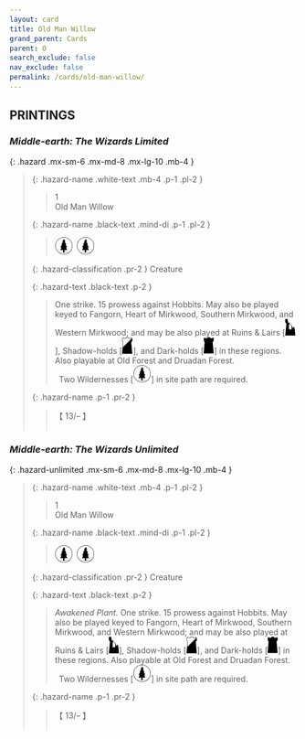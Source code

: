 ```yaml
---
layout: card
title: Old Man Willow
grand_parent: Cards
parent: O
search_exclude: false
nav_exclude: false
permalink: /cards/old-man-willow/
---
```


## PRINTINGS


### _Middle-earth: The Wizards Limited_

{: .hazard .mx-sm-6 .mx-md-8 .mx-lg-10 .mb-4 }
> {: .hazard-name .white-text .mb-4 .p-1 .pl-2 }
> > <div class="hazard-mp">1</div>
> > <div class="card-name">Old Man Willow</div>
>
> {: .hazard-name .black-text .mind-di .p-1 .pl-2 }
> > ![](/assets/images/wilderness.svg)&ensp;![](/assets/images/wilderness.svg)
>
> {: .hazard-classification .pr-2 }
> Creature
>
> {: .hazard-text .black-text .p-2 }
> > One strike. 15 prowess against Hobbits. May also be played keyed to Fangorn, Heart of Mirkwood, Southern Mirkwood, and Western Mirkwood; and may be also played at Ruins & Lairs \[![](/assets/images/ruinlair.svg)], Shadow-holds \[![](/assets/images/shadow-hold.svg)], and Dark-holds \[![](/assets/images/dark-hold.svg)] in these regions. Also playable at Old Forest and Druadan Forest. <br>&ensp;Two Wildernesses \[![](/assets/images/wilderness.svg)] in site path are required. 
>
> {: .hazard-name .p-1 .pr-2 }
> > <div class="card-shield">【 13/&ndash; 】</div>
> > <div class="card-corruption">&nbsp;</div>

### _Middle-earth: The Wizards Unlimited_

{: .hazard-unlimited .mx-sm-6 .mx-md-8 .mx-lg-10 .mb-4 }
> {: .hazard-name .white-text .mb-4 .p-1 .pl-2 }
> > <div class="hazard-mp">1</div>
> > <div class="card-name">Old Man Willow</div>
>
> {: .hazard-name .black-text .mind-di .p-1 .pl-2 }
> > ![](/assets/images/wilderness.svg)&ensp;![](/assets/images/wilderness.svg)
>
> {: .hazard-classification .pr-2 }
> Creature
>
> {: .hazard-text .black-text .p-2 }
> > _Awakened Plant._ One strike. 15 prowess against Hobbits. May also be played keyed to Fangorn, Heart of Mirkwood, Southern Mirkwood, and Western Mirkwood; and may be also played at Ruins & Lairs \[![](/assets/images/ruinlair.svg)], Shadow-holds \[![](/assets/images/shadow-hold.svg)], and Dark-holds \[![](/assets/images/dark-hold.svg)] in these regions. Also playable at Old Forest and Druadan Forest. <br>&ensp;Two Wildernesses \[![](/assets/images/wilderness.svg)] in site path are required. 
>
> {: .hazard-name .p-1 .pr-2 }
> > <div class="card-shield">【 13/&ndash; 】</div>
> > <div class="card-corruption-white">&nbsp;</div>
